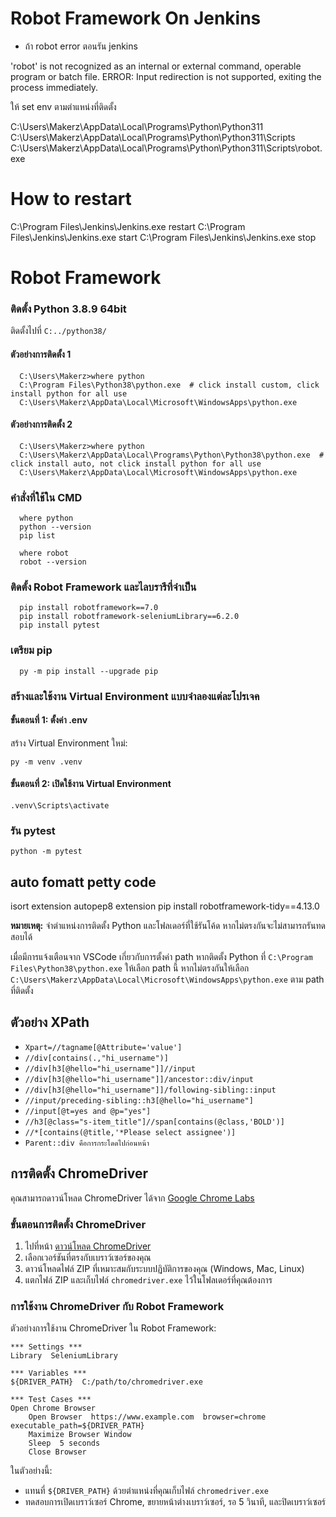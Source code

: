 
# Robot Framework On Jenkins

* ถ้า robot error ตอนรัน jenkins 

'robot' is not recognized as an internal or external command,
operable program or batch file.
ERROR: Input redirection is not supported, exiting the process immediately.

ให้ set env ตามตำแหน่งที่ติดตั้ง

C:\Users\Makerz\AppData\Local\Programs\Python\Python311\
C:\Users\Makerz\AppData\Local\Programs\Python\Python311\Scripts\
C:\Users\Makerz\AppData\Local\Programs\Python\Python311\Scripts\robot.exe


# How to restart 

C:\Program Files\Jenkins\Jenkins.exe restart
C:\Program Files\Jenkins\Jenkins.exe start
C:\Program Files\Jenkins\Jenkins.exe stop


# Robot Framework
### ติดตั้ง Python 3.8.9 64bit

ติดตั้งไปที่ `C:../python38/`

#### ตัวอย่างการติดตั้ง 1

```shell
  C:\Users\Makerz>where python
  C:\Program Files\Python38\python.exe  # click install custom, click install python for all use
  C:\Users\Makerz\AppData\Local\Microsoft\WindowsApps\python.exe
```

#### ตัวอย่างการติดตั้ง 2

```shell
  C:\Users\Makerz>where python
  C:\Users\Makerz\AppData\Local\Programs\Python\Python38\python.exe  # click install auto, not click install python for all use
  C:\Users\Makerz\AppData\Local\Microsoft\WindowsApps\python.exe
```

### คำสั่งที่ใช้ใน CMD

```shell
  where python
  python --version
  pip list

  where robot
  robot --version
```

### ติดตั้ง Robot Framework และไลบรารีที่จำเป็น

```shell
  pip install robotframework==7.0
  pip install robotframework-seleniumLibrary==6.2.0
  pip install pytest
```

### เตรียม pip

```shell
  py -m pip install --upgrade pip
```

### สร้างและใช้งาน Virtual Environment แบบจำลองแต่ละโปรเจค

#### ขั้นตอนที่ 1: ตั้งค่า .env

สร้าง Virtual Environment ใหม่:

```shell
py -m venv .venv
```

#### ขั้นตอนที่ 2: เปิดใช้งาน Virtual Environment

```shell
.venv\Scripts\activate
```

### รัน pytest

```shell
python -m pytest
```

## auto fomatt petty code

isort extension
autopep8 extension
pip install robotframework-tidy==4.13.0


**หมายเหตุ:** จำตำแหน่งการติดตั้ง Python และโฟลเดอร์ที่ใช้รันโค้ด หากไม่ตรงกันจะไม่สามารถรันทดสอบได้

เมื่อมีการแจ้งเตือนจาก VSCode เกี่ยวกับการตั้งค่า path หากติดตั้ง Python ที่ `C:\Program Files\Python38\python.exe` ให้เลือก path นี้ หากไม่ตรงกันให้เลือก `C:\Users\Makerz\AppData\Local\Microsoft\WindowsApps\python.exe` ตาม path ที่ติดตั้ง

## ตัวอย่าง XPath

- `Xpart=//tagname[@Attribute='value']`
- `//div[contains(.,"hi_username")]`
- `//div[h3[@hello="hi_username"]]//input`
- `//div[h3[@hello="hi_username"]]/ancestor::div/input`
- `//div[h3[@hello="hi_username"]]/following-sibling::input`
- `//input/preceding-sibling::h3[@hello="hi_username"]`
- `//input[@t=yes and @p="yes"]`
- `//h3[@class="s-item_title"]//span[contains(@class,'BOLD')]`
- `//*[contains(@title,'*Please select assignee')]`
- `Parent::div คือการกระโดดไปก่อนหน้า`

## การติดตั้ง ChromeDriver

คุณสามารถดาวน์โหลด ChromeDriver ได้จาก [Google Chrome Labs](https://googlechromelabs.github.io/chrome-for-testing/#stable)

### ขั้นตอนการติดตั้ง ChromeDriver

1. ไปที่หน้า [ดาวน์โหลด ChromeDriver](https://googlechromelabs.github.io/chrome-for-testing/#stable)
2. เลือกเวอร์ชันที่ตรงกับเบราว์เซอร์ของคุณ
3. ดาวน์โหลดไฟล์ ZIP ที่เหมาะสมกับระบบปฏิบัติการของคุณ (Windows, Mac, Linux)
4. แตกไฟล์ ZIP และเก็บไฟล์ `chromedriver.exe` ไว้ในโฟลเดอร์ที่คุณต้องการ

### การใช้งาน ChromeDriver กับ Robot Framework

ตัวอย่างการใช้งาน ChromeDriver ใน Robot Framework:

```robot
*** Settings ***
Library  SeleniumLibrary

*** Variables ***
${DRIVER_PATH}  C:/path/to/chromedriver.exe

*** Test Cases ***
Open Chrome Browser
    Open Browser  https://www.example.com  browser=chrome  executable_path=${DRIVER_PATH}
    Maximize Browser Window
    Sleep  5 seconds
    Close Browser
```

ในตัวอย่างนี้:

- แทนที่ `${DRIVER_PATH}` ด้วยตำแหน่งที่คุณเก็บไฟล์ `chromedriver.exe`
- ทดสอบการเปิดเบราว์เซอร์ Chrome, ขยายหน้าต่างเบราว์เซอร์, รอ 5 วินาที, และปิดเบราว์เซอร์

